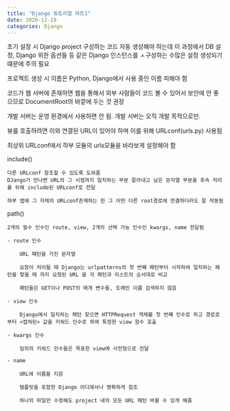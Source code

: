 ```yaml
---
title: "Django 튜토리얼 파트1"
date: 2020-12-19
categories: Django
---
```


초기 설정 시 Django project 구성하는 코드 자동 생성해야 하는데 이 과정에서 DB 설정, Django 위한 옵션들 등 같은 Django 인스턴스를 ㅅ구성하는 수많은 설정 생성되기 떄문에 주의 필요

프로젝트 생성 시 이름은 Python, Django에서 사용 중인 이름 피해야 함

코드가 웹 서버에 존재하면 웹을 통해서 외부 사람들이 코드 볼 수 있어서 보안에 안 좋으므로 DocumentRoot의 바깥에 두는 것 권장

개발 서버는 운영 환경에서 사용하면 안 됨. 개발 서버는 오직 개발 목적으로만.

뷰를 호출하려면 이와 연결된 URL이 있어야 하며 이를 위해 URLconf(urls.py) 사용됨

최상위 URLconf에서 하부 모듈의 urls모듈을 바라보게 설정해야 함

include()

    다른 URLconf 참조할 수 있도록 도와줌
    DJango가 만나면 URL의 그 시점까지 일치하는 부분 잘라내고 남은 문자열 부분을 후속 처리를 위해 include된 URLconf로 전달

    하부 앱에 그 자체의 URLconf존재하는 한 그 어떤 다른 root경로에 연결하더라도 잘 작동됨

path()

    2개의 필수 인수인 route, view, 2개의 선택 가능 인수인 kwargs, name 전달됨

    - route 인수

        URL 패턴을 가진 문자열

        요청이 처리될 때 Django는 urlpatterns의 첫 번쨰 패턴부터 시작하여 일치하는 패턴을 찾을 때 까지 요청된 URL 을 각 패턴과 리스트의 순서대로 비교

        패턴들은 GET이나 POST의 매개 변수들, 도메인 이름 검색하지 않음

    - view 인수

        Django에서 일치하는 패턴 찾으면 HTTPRequest 객체를 첫 번쨰 인수로 하고 경로로 부터 <캡쳐된> 값을 키워드 인수로 하여 특정한 view 함수 호출

    - kwargs 인수

        임의의 키워드 인수들은 목표한 view에 사전형으로 전달

    - name

        URL에 이름을 지음

        템플릿을 포함한 Django 어디에서나 명확하게 참조

        하나의 파일만 수정해도 project 내의 모든 URL 패턴 바꿀 수 있게 해줌
